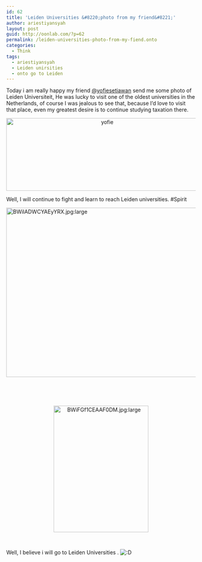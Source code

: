 ```yaml
---
id: 62
title: 'Leiden Universities &#8220;photo from my friend&#8221;'
author: ariestiyansyah
layout: post
guid: http://oonlab.com/?p=62
permalink: /leiden-universities-photo-from-my-fiend.onto
categories:
  - Think
tags:
  - ariestiyansyah
  - Leiden unirsities
  - onto go to Leiden
---
```

Today i am really happy my friend <a href="http://twitter.com/yofiesetiawan" target="_blank">@yofiesetiawan</a> send me some photo of Leiden Universiteit, He was lucky to visit one of the oldest universities in the Netherlands, of course I was jealous to see that, because I&#8217;d love to visit that place, even my greatest desire is to continue studying taxation there.

<p style="text-align: center;">
  <a href="http://oonlab.com/wp-content/uploads/2013/10/yofie.png"><img class="aligncenter size-full wp-image-68" alt="yofie" src="http://oonlab.com/wp-content/uploads/2013/10/yofie.png" width="521" height="193" /></a>
</p>

<p style="text-align: center;">
  <!--more-->
</p>

Well, I will continue to fight and learn to reach Leiden universities. #Spirit

[<img class="aligncenter size-large wp-image-65" alt="BWiIADWCYAEyYRX.jpg:large" src="http://oonlab.com/wp-content/uploads/2013/10/BWiIADWCYAEyYRX.jpglarge-800x600.jpg" width="600" height="450" />][1]

&nbsp;

&nbsp;

<p style="text-align: center;">
  <a href="http://oonlab.com/wp-content/uploads/2013/10/BWiFGf1CEAAF0DM.jpglarge.jpg"><img class="size-medium wp-image-66 aligncenter" alt="BWiFGf1CEAAF0DM.jpg:large" src="http://oonlab.com/wp-content/uploads/2013/10/BWiFGf1CEAAF0DM.jpglarge-252x336.jpg" width="252" height="336" /></a>
</p>

&nbsp;

Well, I believe i will go to Leiden Universities . <img src="https://oonlab.com/wp-includes/images/smilies/icon_biggrin.gif" alt=":D" class="wp-smiley" />

 [1]: http://oonlab.com/wp-content/uploads/2013/10/BWiIADWCYAEyYRX.jpglarge.jpg